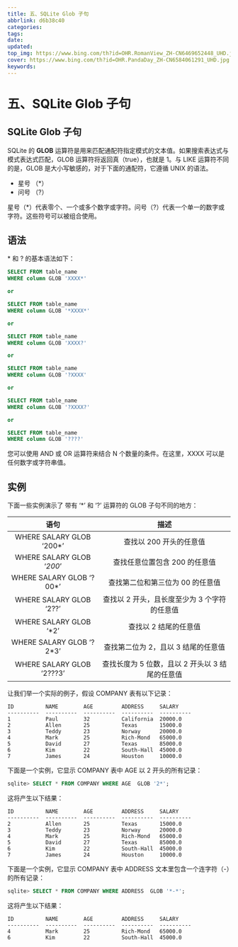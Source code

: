 ```yaml
---
title: 五、SQLite Glob 子句
abbrlink: d6b38c40
categories: 
tags: 
date: 
updated: 
top_img: https://www.bing.com/th?id=OHR.RomanView_ZH-CN6469652448_UHD.jpg
cover: https://www.bing.com/th?id=OHR.PandaDay_ZH-CN6584061291_UHD.jpg
keywords: 
---
```

# 五、SQLite Glob 子句

## SQLite Glob 子句

SQLite 的 **GLOB** 运算符是用来匹配通配符指定模式的文本值。如果搜索表达式与模式表达式匹配，GLOB 运算符将返回真（true），也就是 1。与 LIKE 运算符不同的是，GLOB 是大小写敏感的，对于下面的通配符，它遵循 UNIX 的语法。

- 星号 （*）
- 问号 （?）

星号（*）代表零个、一个或多个数字或字符。问号（?）代表一个单一的数字或字符。这些符号可以被组合使用。

## 语法

\* 和 ? 的基本语法如下：

```sql
SELECT FROM table_name
WHERE column GLOB 'XXXX*'

or 

SELECT FROM table_name
WHERE column GLOB '*XXXX*'

or

SELECT FROM table_name
WHERE column GLOB 'XXXX?'

or

SELECT FROM table_name
WHERE column GLOB '?XXXX'

or

SELECT FROM table_name
WHERE column GLOB '?XXXX?'

or

SELECT FROM table_name
WHERE column GLOB '????'
```

您可以使用 AND 或 OR 运算符来结合 N 个数量的条件。在这里，XXXX 可以是任何数字或字符串值。

## 实例

下面一些实例演示了 带有 ‘*’ 和 ‘?’ 运算符的 GLOB 子句不同的地方：

|           语句            |                      描述                       |
| :-----------------------: | :---------------------------------------------: |
| WHERE SALARY GLOB ‘200*’  |             查找以 200 开头的任意值             |
| WHERE SALARY GLOB ‘*200*’ |          查找任意位置包含 200 的任意值          |
| WHERE SALARY GLOB ‘?00*’  |        查找第二位和第三位为 00 的任意值         |
|  WHERE SALARY GLOB ‘2??’  |  查找以 2 开头，且长度至少为 3 个字符的任意值   |
|  WHERE SALARY GLOB ‘*2’   |              查找以 2 结尾的任意值              |
| WHERE SALARY GLOB ‘?2*3’  |       查找第二位为 2，且以 3 结尾的任意值       |
| WHERE SALARY GLOB ‘2???3’ | 查找长度为 5 位数，且以 2 开头以 3 结尾的任意值 |

让我们举一个实际的例子，假设 COMPANY 表有以下记录：

```
ID          NAME        AGE         ADDRESS     SALARY
----------  ----------  ----------  ----------  ----------
1           Paul        32          California  20000.0
2           Allen       25          Texas       15000.0
3           Teddy       23          Norway      20000.0
4           Mark        25          Rich-Mond   65000.0
5           David       27          Texas       85000.0
6           Kim         22          South-Hall  45000.0
7           James       24          Houston     10000.0
```

下面是一个实例，它显示 COMPANY 表中 AGE 以 2 开头的所有记录：

```sql
sqlite> SELECT * FROM COMPANY WHERE AGE  GLOB '2*';
```

这将产生以下结果：

```
ID          NAME        AGE         ADDRESS     SALARY
----------  ----------  ----------  ----------  ----------
2           Allen       25          Texas       15000.0
3           Teddy       23          Norway      20000.0
4           Mark        25          Rich-Mond   65000.0
5           David       27          Texas       85000.0
6           Kim         22          South-Hall  45000.0
7           James       24          Houston     10000.0
```

下面是一个实例，它显示 COMPANY 表中 ADDRESS 文本里包含一个连字符（-）的所有记录：

```sql
sqlite> SELECT * FROM COMPANY WHERE ADDRESS  GLOB '*-*';
```

这将产生以下结果：

```
ID          NAME        AGE         ADDRESS     SALARY
----------  ----------  ----------  ----------  ----------
4           Mark        25          Rich-Mond   65000.0
6           Kim         22          South-Hall  45000.0
```